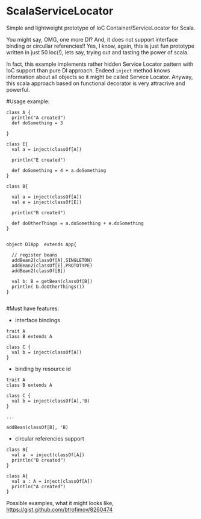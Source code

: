 ScalaServiceLocator
===================

Simple and lightweight prototype of IoC Container/ServiceLocator for Scala.

You might say, OMG, one more DI? And, it does not support interface binding or circullar referencies!!
Yes, I know, again, this is just fun prototype written in just 50 loc(!), lets say, trying out and tasting the power of scala.

In fact, this example implements  rather hidden Service Locator pattern with IoC support than pure DI approach. Endeed ```inject``` method knows information about all objects so it might be called Service Locator.
Anyway, this scala approach based on functional decorator is very attracrive and powerful.


#Usage example:
```
class A {
  println("A created")
  def doSomething = 3

}

class E{
  val a = inject(classOf[A])

  println("E created")

  def doSomething = 4 + a.doSomething
}

class B{

  val a = inject(classOf[A])
  val e = inject(classOf[E])

  println("B created")

  def doOtherThings = a.doSomething + e.doSomething
}


object DIApp  extends App{

  // register beans
  addBean2(classOf[A],SINGLETON)
  addBean2(classOf[E],PROTOTYPE)
  addBean2(classOf[B])

  val b: B = getBean(classOf[B])
  println( b.doOtherThings())
}


```

#Must have features:
 * interface bindings

```
trait A
class B extends A

class C {
  val b = inject(classOf[A])
}

```
 * binding by resource id

```
trait A
class B extends A

class C {
  val b = inject(classOf[A],'B)
}

...

addBean(classOf[B], 'B)
```
 * circular referencies support

```
class B{
  val a  = inject(classOf[A])
  println("B created")
}

class A{
  val a : A = inject(classOf[A])
  println("A created")
}
```


Possible examples, what it might looks like, https://gist.github.com/btrofimov/8260474
